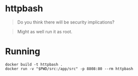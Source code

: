 # httpbash

> Do you think there will be security implications?

> Might as well run it as root.

# Running 

```
docker build -t httpbash .
docker run -v "$PWD/src:/app/src" -p 8808:80 --rm httpbash 
``` 

